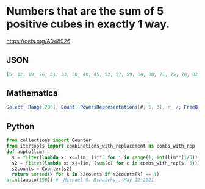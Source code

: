 # Numbers that are the sum of 5 positive cubes in exactly 1 way\.
https://oeis.org/A048926
## JSON
```JSON
[5, 12, 19, 26, 31, 33, 38, 40, 45, 52, 57, 59, 64, 68, 71, 75, 78, 82, 83, 89, 90, 94, 96, 97, 101, 108, 109, 115, 116, 120, 127, 129, 131, 134, 135, 136, 138, 143, 145, 146, 150, 152, 153, 155, 162, 164, 169, 171, 172, 176, 181, 183, 188, 190, 192, 194, 195]
```
## Mathematica
```Mathematica
Select[ Range[200], Count[ PowersRepresentations[#, 5, 3], r_ /; FreeQ[r, 0]] == 1 &] (* _Jean-François Alcover_, Oct 23 2012 *)
```
## Python
```Python
from collections import Counter
from itertools import combinations_with_replacement as combs_with_rep
def aupto(lim):
  s = filter(lambda x: x<=lim, (i**3 for i in range(1, int(lim**(1/3))+2)))
  s2 = filter(lambda x: x<=lim, (sum(c) for c in combs_with_rep(s, 5)))
  s2counts = Counter(s2)
  return sorted(k for k in s2counts if s2counts[k] == 1)
print(aupto(196)) # _Michael S. Branicky_, May 12 2021
```
